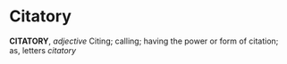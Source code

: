 # Citatory

**CITATORY**, _adjective_ Citing; calling; having the power or form of citation; as, letters _citatory_